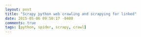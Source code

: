 ```yaml
---
layout: post
title: "Scrapy python web crawling and scrapying for linked"
date: 2015-05-06 09:50:17 -0400
comments: true
tags: [python, spider, scrapy, crawl]
---
```




